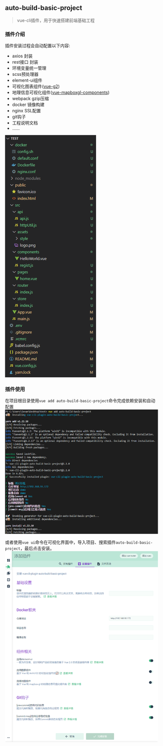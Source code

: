 <!--
 * @Author: wupeiwen <javapeiwen2010@gmail.com>
 * @Date: 2020-12-10 11:02:58
 * @LastEditors: wupeiwen <javapeiwen2010@gmail.com>
 * @LastEditTime: 2020-12-16 17:05:01
-->
## auto-build-basic-project
> vue-cli插件，用于快速搭建前端基础工程

### 插件介绍
插件安装过程会自动配置以下内容:
* axios 封装
* rest接口 封装
* 环境变量统一管理
* scss预处理器
* element-ui组件
* 可视化图表组件([vue-g2](https://blog.peiwen.fun/vue-g2/#/))
* 地理信息可视化组件([vue-mapboxgl-components](https://blog.peiwen.fun/vue-mapboxgl-components/#/))
* webpack gzip压缩
* docker 镜像构建
* nginx SSL配置
* git钩子
* 工程说明文档
* ......

![](./screenshot/basic_project.png)

### 插件使用
在项目根目录使用`vue add auto-build-basic-project`命令完成依赖安装和自动配置
![](./screenshot/vue_add.png)

或者使用`vue ui`命令在可视化界面中，导入项目、搜索插件`auto-build-basic-project`，最后点击安装。
![](./screenshot/vue_ui.png)

